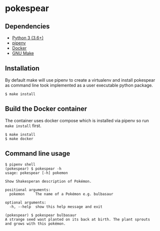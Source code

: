 # pokespear

## Dependencies

 * [Python 3 (3.6+)](https://docs.python.org/3.6/using/index.html)
 * [pipenv](https://github.com/pypa/pipenv#installation)
 * [Docker](https://docs.docker.com/engine/install/)
 * [GNU Make](https://www.gnu.org/software/make/)

## Installation

By default make will use pipenv to create a virtualenv and install pokespear
as command line took implemented as a user executable python package.

    $ make install

## Build the Docker container

The container uses docker compose which is installed via pipenv so run
`make install` first.

    $ make install
    $ make docker

## Command line usage

    $ pipenv shell
    (pokespear) $ pokespear -h
    usage: pokespear [-h] pokemon

    Show Shakesperan description of Pokémon.

    positional arguments:
      pokemon     The name of a Pokémon e.g. bulbasaur

    optional arguments:
      -h, --help  show this help message and exit
    
    (pokespear) $ pokespear bulbasaur
    A strange seed wast planted on its back at birth. The plant sprouts and grows with this pokémon. 
